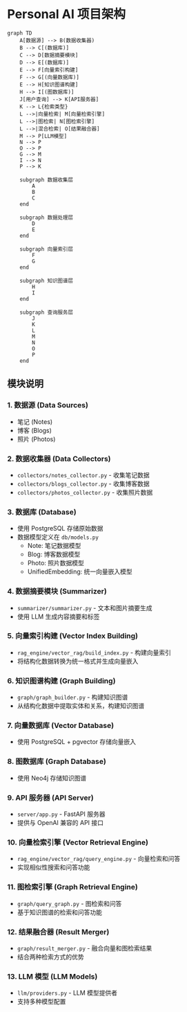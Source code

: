 # Personal AI 项目架构

```mermaid
graph TD
    A[数据源] --> B(数据收集器)
    B --> C[(数据库)]
    C --> D[数据摘要模块]
    D --> E[(数据库)]
    E --> F[向量索引构建]
    F --> G[(向量数据库)]
    E --> H[知识图谱构建]
    H --> I[(图数据库)]
    J[用户查询] --> K[API服务器]
    K --> L{检索类型}
    L -->|向量检索| M[向量检索引擎]
    L -->|图检索| N[图检索引擎]
    L -->|混合检索| O[结果融合器]
    M --> P[LLM模型]
    N --> P
    O --> P
    G --> M
    I --> N
    P --> K

    subgraph 数据收集层
        A
        B
        C
    end

    subgraph 数据处理层
        D
        E
    end

    subgraph 向量索引层
        F
        G
    end

    subgraph 知识图谱层
        H
        I
    end

    subgraph 查询服务层
        J
        K
        L
        M
        N
        O
        P
    end
```

## 模块说明

### 1. 数据源 (Data Sources)
- 笔记 (Notes)
- 博客 (Blogs)
- 照片 (Photos)

### 2. 数据收集器 (Data Collectors)
- `collectors/notes_collector.py` - 收集笔记数据
- `collectors/blogs_collector.py` - 收集博客数据
- `collectors/photos_collector.py` - 收集照片数据

### 3. 数据库 (Database)
- 使用 PostgreSQL 存储原始数据
- 数据模型定义在 `db/models.py`
  - Note: 笔记数据模型
  - Blog: 博客数据模型
  - Photo: 照片数据模型
  - UnifiedEmbedding: 统一向量嵌入模型

### 4. 数据摘要模块 (Summarizer)
- `summarizer/summarizer.py` - 文本和图片摘要生成
- 使用 LLM 生成内容摘要和标签

### 5. 向量索引构建 (Vector Index Building)
- `rag_engine/vector_rag/build_index.py` - 构建向量索引
- 将结构化数据转换为统一格式并生成向量嵌入

### 6. 知识图谱构建 (Graph Building)
- `graph/graph_builder.py` - 构建知识图谱
- 从结构化数据中提取实体和关系，构建知识图谱

### 7. 向量数据库 (Vector Database)
- 使用 PostgreSQL + pgvector 存储向量嵌入

### 8. 图数据库 (Graph Database)
- 使用 Neo4j 存储知识图谱

### 9. API 服务器 (API Server)
- `server/app.py` - FastAPI 服务器
- 提供与 OpenAI 兼容的 API 接口

### 10. 向量检索引擎 (Vector Retrieval Engine)
- `rag_engine/vector_rag/query_engine.py` - 向量检索和问答
- 实现相似性搜索和问答功能

### 11. 图检索引擎 (Graph Retrieval Engine)
- `graph/query_graph.py` - 图检索和问答
- 基于知识图谱的检索和问答功能

### 12. 结果融合器 (Result Merger)
- `graph/result_merger.py` - 融合向量和图检索结果
- 结合两种检索方式的优势

### 13. LLM 模型 (LLM Models)
- `llm/providers.py` - LLM 模型提供者
- 支持多种模型配置